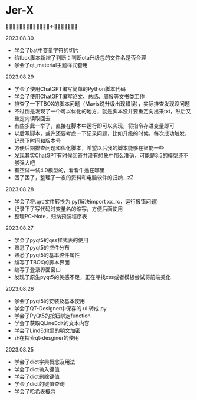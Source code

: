 # Jer-X
🍗🍔🍟🍠🍓🤣🤪😍🤩💯✅🍕🥳✈🌭😆😃🥓🧂🍿🥂

2023.08.30
- 学会了bat中变量字符的切片
- 给tbox脚本新增了判断：判断ota升级包的文件名是否合理
- 学会了qt_material主题样式套用

2023.08.29
- 学会了使用ChatGPT编写简单的Python脚本代码
- 学会了使用ChatGPT编写论文、总结、周报等文书类工作
- 排查了一下TBOX的脚本问题（Mavis说升级出现错误），实际排查发现没问题
- 不过倒是发现了一个可以优化的地方，就是脚本没并要重定向出来txt，然后又重定向读取回去
- 有些多此一举了，直接在脚本中运行即可以实现，将指令存进变量即可
- 以后写脚本，或许还要考虑一下记录问题，比如升级的时候，每次成功触发，记录下时间和版本号
- 方便后期排查问题和优化脚本，希望以后我的脚本能够在智能一些
- 发现其实ChatGPT有时候回答并没有想象中那么准确，可能是3.5的模型还不够强大吧
- 有空试一试4.0模型的，看看牛逼在哪里
- 困了困了，整理了一夜的资料和电脑软件的归纳...zZ

2023.08.28
- 学会了将.qrc文件转换为.py(解决import xx_rc，运行报错问题)
- 记录下了写代码时变量名的缩写，方便后面使用
- 整理PC-Note，归纳预装程序表

2023.08.27
- 学会了pyqt5的qss样式表的使用
- 熟悉了pyqt5的控件分布
- 熟悉了pyqt5的基本控件属性
- 编写了TBOX的脚本界面
- 编写了登录界面窗口
- 发现了原生pyqt5的美感不足，正在寻找css或者模板尝试将前端美化


2023.08.26
- 学会了pyqt5的安装及基本使用
- 学会了QT-Designer中保存的.ui 转成.py
- 学会了PyQt5的按钮绑定function
- 学会了获取QLineEdit的文本内容
- 学会了LindEdit里的明文加密
- 正在探索qt-desginer的使用

2023.08.25
- 学会了dict字典概念及用法
- 学会了dict输入键值
- 学会了dict删除键值
- 学会了dict的键值查询
- 学会了哈希表概念
